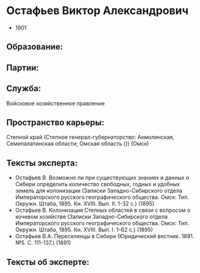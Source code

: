 # Остафьев Виктор Александрович
 - 1901

## Образование:
## Партии:
## Служба:
Войсковое хозяйственное правление
## Пространство карьеры:
Степной край (Степное генерал-губернаторство: Акмолинская, Семипалатинская области; Омская область ())  (Омск) 
## Тексты эксперта:
* Остафьев В. Возможно ли при существующих знаниях и данных о Сибири определить количество свободных, годных и удобных земель для колонизации (Записки Западно-Сибирского отдела Императорского русского географического общества. Омск: Тип. Окружн. Штаба, 1895. Кн. XVIII. Вып. II.  1-32 с.)  (1895) 
* Остафьев В. Колонизация Степных областей в связи с вопросом о кочевом хозяйстве (Записки Западно-Сибирского отдела Императорского русского географического общества. Омск: Тип. Окружн. Штаба, 1895. Кн. XVIII. Вып. I.  1-62 с.)  (1895) 
* Остафьев В.А. Переселенцы в Сибири (Юридический вестник. 1891. №5. С. 111-137.)  (1891) 
## Тексты об эксперте:
